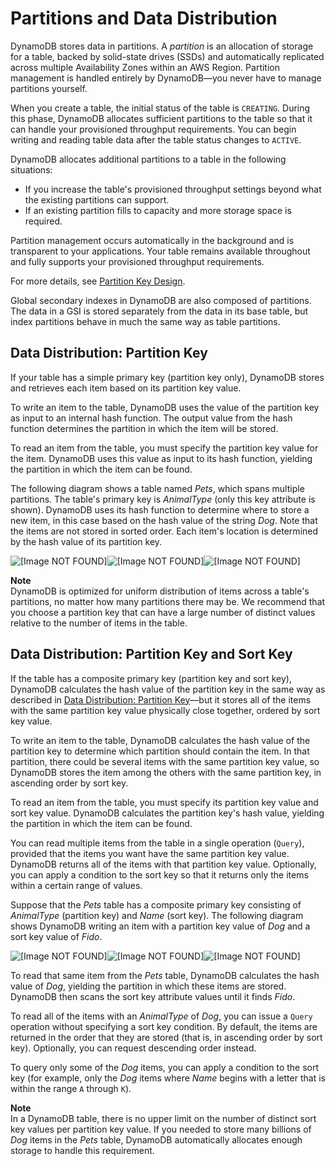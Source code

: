 # Partitions and Data Distribution<a name="HowItWorks.Partitions"></a>

DynamoDB stores data in partitions\. A *partition* is an allocation of storage for a table, backed by solid\-state drives \(SSDs\) and automatically replicated across multiple Availability Zones within an AWS Region\. Partition management is handled entirely by DynamoDB—you never have to manage partitions yourself\.

When you create a table, the initial status of the table is `CREATING`\. During this phase, DynamoDB allocates sufficient partitions to the table so that it can handle your provisioned throughput requirements\. You can begin writing and reading table data after the table status changes to `ACTIVE`\.

DynamoDB allocates additional partitions to a table in the following situations:
+ If you increase the table's provisioned throughput settings beyond what the existing partitions can support\.
+ If an existing partition fills to capacity and more storage space is required\.

Partition management occurs automatically in the background and is transparent to your applications\. Your table remains available throughout and fully supports your provisioned throughput requirements\.

For more details, see [Partition Key Design](bp-partition-key-design.md)\.

Global secondary indexes in DynamoDB are also composed of partitions\. The data in a GSI is stored separately from the data in its base table, but index partitions behave in much the same way as table partitions\.

## Data Distribution: Partition Key<a name="HowItWorks.Partitions.SimpleKey"></a>

If your table has a simple primary key \(partition key only\), DynamoDB stores and retrieves each item based on its partition key value\.

To write an item to the table, DynamoDB uses the value of the partition key as input to an internal hash function\. The output value from the hash function determines the partition in which the item will be stored\. 

To read an item from the table, you must specify the partition key value for the item\. DynamoDB uses this value as input to its hash function, yielding the partition in which the item can be found\.

The following diagram shows a table named *Pets*, which spans multiple partitions\. The table's primary key is *AnimalType* \(only this key attribute is shown\)\. DynamoDB uses its hash function to determine where to store a new item, in this case based on the hash value of the string *Dog*\. Note that the items are not stored in sorted order\. Each item's location is determined by the hash value of its partition key\.

![\[Image NOT FOUND\]](http://docs.aws.amazon.com/amazondynamodb/latest/developerguide/images/HowItWorksPartitionKey.png)![\[Image NOT FOUND\]](http://docs.aws.amazon.com/amazondynamodb/latest/developerguide/)![\[Image NOT FOUND\]](http://docs.aws.amazon.com/amazondynamodb/latest/developerguide/)

**Note**  
DynamoDB is optimized for uniform distribution of items across a table's partitions, no matter how many partitions there may be\. We recommend that you choose a partition key that can have a large number of distinct values relative to the number of items in the table\.

## Data Distribution: Partition Key and Sort Key<a name="HowItWorks.Partitions.CompositeKey"></a>

If the table has a composite primary key \(partition key and sort key\), DynamoDB calculates the hash value of the partition key in the same way as described in [Data Distribution: Partition Key](#HowItWorks.Partitions.SimpleKey)—but it stores all of the items with the same partition key value physically close together, ordered by sort key value\.

To write an item to the table, DynamoDB calculates the hash value of the partition key to determine which partition should contain the item\. In that partition, there could be several items with the same partition key value, so DynamoDB stores the item among the others with the same partition key, in ascending order by sort key\.

To read an item from the table, you must specify its partition key value and sort key value\. DynamoDB calculates the partition key's hash value, yielding the partition in which the item can be found\.

You can read multiple items from the table in a single operation \(`Query`\), provided that the items you want have the same partition key value\. DynamoDB returns all of the items with that partition key value\. Optionally, you can apply a condition to the sort key so that it returns only the items within a certain range of values\.

Suppose that the *Pets* table has a composite primary key consisting of *AnimalType* \(partition key\) and *Name* \(sort key\)\. The following diagram shows DynamoDB writing an item with a partition key value of *Dog* and a sort key value of *Fido*\.

![\[Image NOT FOUND\]](http://docs.aws.amazon.com/amazondynamodb/latest/developerguide/images/HowItWorksPartitionKeySortKey.png)![\[Image NOT FOUND\]](http://docs.aws.amazon.com/amazondynamodb/latest/developerguide/)![\[Image NOT FOUND\]](http://docs.aws.amazon.com/amazondynamodb/latest/developerguide/)

To read that same item from the *Pets* table, DynamoDB calculates the hash value of *Dog*, yielding the partition in which these items are stored\. DynamoDB then scans the sort key attribute values until it finds *Fido*\.

To read all of the items with an *AnimalType* of *Dog*, you can issue a `Query` operation without specifying a sort key condition\. By default, the items are returned in the order that they are stored \(that is, in ascending order by sort key\)\. Optionally, you can request descending order instead\.

To query only some of the *Dog* items, you can apply a condition to the sort key \(for example, only the *Dog* items where *Name* begins with a letter that is within the range `A` through `K`\)\.

**Note**  
In a DynamoDB table, there is no upper limit on the number of distinct sort key values per partition key value\. If you needed to store many billions of *Dog* items in the *Pets* table, DynamoDB automatically allocates enough storage to handle this requirement\.